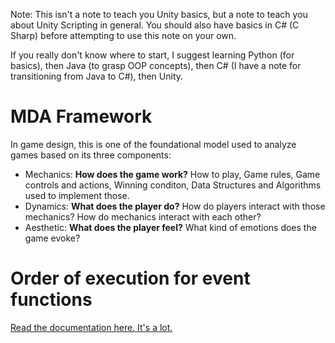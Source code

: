 Note: This isn't a note to teach you Unity basics, but a note to teach you about Unity Scripting in general. You should also have basics in C# (C Sharp)
before attempting to use this note on your own.

If you really don't know where to start, I suggest learning Python (for basics), then Java (to grasp OOP concepts), then C# (I have a note for transitioning from Java to C#), then Unity.

# MDA Framework

In game design, this is one of the foundational model used to analyze games based on its three components:
- Mechanics: **How does the game work?** How to play, Game rules, Game controls and actions, Winning conditon, Data Structures and Algorithms used to implement those.
- Dynamics: **What does the player do?** How do players interact with those mechanics? How do mechanics interact with each other?
- Aesthetic: **What does the player feel?** What kind of emotions does the game evoke?

# Order of execution for event functions

[Read the documentation here. It's a lot.](https://docs.unity3d.com/6000.1/Documentation/Manual/execution-order.html)

